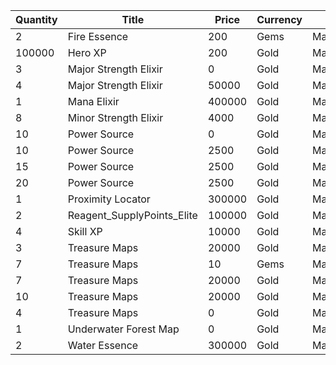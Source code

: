 | Quantity | Title | Price | Currency |  Dev Name |
| -------- | ----- | ----- | -------- |  -------- |
| 2 | Fire Essence | 200 | Gems | Marketplace.L12.Page02.Reagent.17 |
| 100000 | Hero XP | 200 | Gold | Marketplace.L02.Page02.XP.02 |
| 3 | Major Strength Elixir | 0 | Gold | Marketplace.L08.Page02.Free.28 |
| 4 | Major Strength Elixir | 50000 | Gold | Marketplace.L09.Page02.MajorElixir.07 |
| 1 | Mana Elixir | 400000 | Gold | Marketplace.L14.Page02.ElixirAll.08 |
| 8 | Minor Strength Elixir | 4000 | Gold | Marketplace.L04.Page02.MinorElixir.08 |
| 10 | Power Source | 0 | Gold | Marketplace.L01.Page02.Free.14 |
| 10 | Power Source | 2500 | Gold | Marketplace.L05.Page02.PowerSource.02 |
| 15 | Power Source | 2500 | Gold | Marketplace.L10.Page02.PowerSource.05 |
| 20 | Power Source | 2500 | Gold | Marketplace.L15.Page02.PowerSource.08 |
| 1 | Proximity Locator | 300000 | Gold | Marketplace.L18.Page02.Hero.05 |
| 2 | Reagent_SupplyPoints_Elite | 100000 | Gold | Marketplace.L06.Page02.Token.14 |
| 4 | Skill XP | 10000 | Gold | Marketplace.L13.Page02.MapsMisc.18 |
| 3 | Treasure Maps | 20000 | Gold | Marketplace.L03.Page02.MapFragments.02 |
| 7 | Treasure Maps | 10 | Gems | Marketplace.L07.Page02.MapFragments.07 |
| 7 | Treasure Maps | 20000 | Gold | Marketplace.L11.Page02.TreasureMap.02 |
| 10 | Treasure Maps | 20000 | Gold | Marketplace.L16.Page02.TreasureMap.05 |
| 4 | Treasure Maps | 0 | Gold | Marketplace.L20.Page02.Free.95 |
| 1 | Underwater Forest Map | 0 | Gold | Marketplace.L01.Page2.VIP5.FreeBonus.46 |
| 2 | Water Essence | 300000 | Gold | Marketplace.L17.Page02.Shard.20 |

